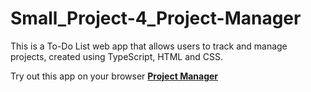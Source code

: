 # Small_Project-4_Project-Manager
This is a To-Do List web app that allows users to track and manage projects, created using TypeScript, HTML and CSS.

Try out this app on your browser [**Project Manager**](https://zhukaijun0629.github.io/Small_Project-4_Project-Manager/)
